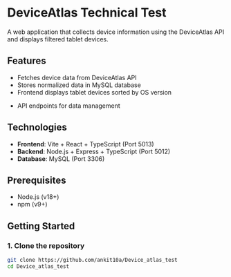 # DeviceAtlas Technical Test

A web application that collects device information using the DeviceAtlas API and displays filtered tablet devices.

## Features

- Fetches device data from DeviceAtlas API
- Stores normalized data in MySQL database
- Frontend displays tablet devices sorted by OS version
<!-- - Dockerized development environment -->
- API endpoints for data management

## Technologies

- **Frontend**: Vite + React + TypeScript (Port 5013)
- **Backend**: Node.js + Express + TypeScript (Port 5012)
- **Database**: MySQL (Port 3306)

## Prerequisites

- Node.js (v18+)
- npm (v9+)

## Getting Started

### 1. Clone the repository
```bash
git clone https://github.com/ankit10a/Device_atlas_test
cd Device_atlas_test